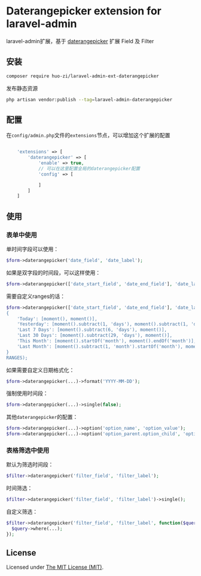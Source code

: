 Daterangepicker extension for laravel-admin
======
laravel-admin扩展，基于 [daterangepicker](http://www.daterangepicker.com/) 扩展 Field 及 Filter

## 安装

```bash
composer require huo-zi/laravel-admin-ext-daterangepicker
```

发布静态资源
```bash
php artisan vendor:publish --tag=laravel-admin-daterangepicker
```

## 配置

在`config/admin.php`文件的`extensions`节点，可以增加这个扩展的配置
```php

    'extensions' => [
        'daterangepicker' => [
            'enable' => true,
            // 可以在这里配置全局的daterangepicker配置
            'config' => [

            ]
        ]
    ]

```
## 使用

### 表单中使用

单时间字段可以使用：

```php
$form->daterangepicker('date_field', 'date_label');
```

如果是双字段的时间段，可以这样使用：

```php
$form->daterangepicker(['date_start_field', 'date_end_field'], 'date_label');
```
需要自定义ranges的话：
```php
$form->daterangepicker(['date_start_field', 'date_end_field'], 'date_label')->ranges(<<<RANGES
{
    'Today': [moment(), moment()],
    'Yesterday': [moment().subtract(1, 'days'), moment().subtract(1, 'days')],
    'Last 7 Days': [moment().subtract(6, 'days'), moment()],
    'Last 30 Days': [moment().subtract(29, 'days'), moment()],
    'This Month': [moment().startOf('month'), moment().endOf('month')],
    'Last Month': [moment().subtract(1, 'month').startOf('month'), moment().subtract(1, 'month').endOf('month')]
}
RANGES);
```

如果需要自定义日期格式化：

```php
$form->daterangepicker(...)->format('YYYY-MM-DD');
```

强制使用时间段：

```php
$form->daterangepicker(...)->single(false);
```

其他`daterangepicker`的配置：

```php
$form->daterangepicker(...)->option('option_name', 'option_value');
$form->daterangepicker(...)->option('option_parent.option_child', 'option_value');
```

### 表格筛选中使用

默认为筛选时间段：

```php
$filter->daterangepicker('filter_field', 'filter_label');
```

时间筛选：

```php
$filter->daterangepicker('filter_field', 'filter_label')->single();
```

自定义筛选：

```php
$filter->daterangepicker('filter_field', 'filter_label', function($query) {
  $query->where(...);
});
```

License
------------
Licensed under [The MIT License (MIT)](LICENSE).
